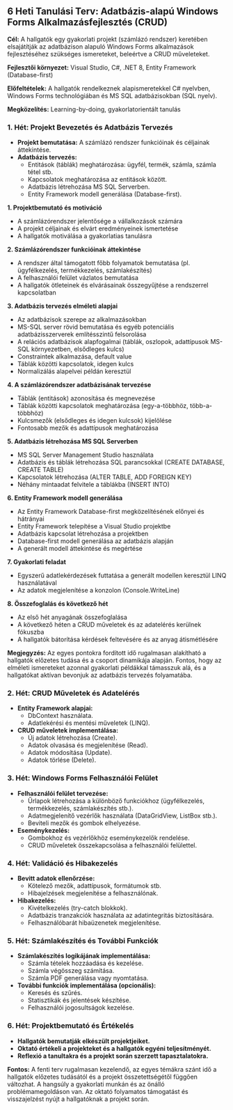 ## 6 Heti Tanulási Terv: Adatbázis-alapú Windows Forms Alkalmazásfejlesztés (CRUD)

**Cél:** A hallgatók egy gyakorlati projekt (számlázó rendszer) keretében elsajátítják az adatbázison alapuló Windows Forms alkalmazások fejlesztéséhez szükséges ismereteket, beleértve a CRUD műveleteket.

**Fejlesztői környezet:** Visual Studio, C#, .NET 8, Entity Framework (Database-first)

**Előfeltételek:** A hallgatók rendelkeznek alapismeretekkel C# nyelvben, Windows Forms technológiában és MS SQL adatbázisokban (SQL nyelv).

**Megközelítés:** Learning-by-doing, gyakorlatorientált tanulás

### 1. Hét: Projekt Bevezetés és Adatbázis Tervezés

* **Projekt bemutatása:** A számlázó rendszer funkcióinak és céljainak áttekintése.
* **Adatbázis tervezés:** 
    * Entitások (táblák) meghatározása: ügyfél, termék, számla, számla tétel stb.
    * Kapcsolatok meghatározása az entitások között.
    * Adatbázis létrehozása MS SQL Serverben.
    * Entity Framework modell generálása (Database-first).

**1. Projektbemutató és motiváció** 
* A számlázórendszer jelentősége a vállalkozások számára
* A projekt céljainak és elvárt eredményeinek ismertetése
* A hallgatók motiválása a gyakorlatias tanulásra

**2. Számlázórendszer funkcióinak áttekintése** 
* A rendszer által támogatott főbb folyamatok bemutatása (pl. ügyfélkezelés, termékkezelés, számlakészítés)
* A felhasználói felület vázlatos bemutatása
* A hallgatók ötleteinek és elvárásainak összegyűjtése a rendszerrel kapcsolatban

**3. Adatbázis tervezés elméleti alapjai** 
* Az adatbázisok szerepe az alkalmazásokban
* MS-SQL server rövid bemutatása és egyéb potenciális adatbázisszerverek említésszintű felsorolása
* A relációs adatbázisok alapfogalmai (táblák, oszlopok, adattípusok MS-SQL környezetben, elsődleges kulcs)
* Constraintek alkalmazása, default value
* Táblák közötti kapcsolatok, idegen kulcs
* Normalizálás alapelvei példán keresztül

**4. A számlázórendszer adatbázisának tervezése** 
* Táblák (entitások) azonosítása és megnevezése
* Táblák közötti kapcsolatok meghatározása (egy-a-többhöz, több-a-többhöz)
* Kulcsmezők (elsődleges és idegen kulcsok) kijelölése
* Fontosabb mezők és adattípusok meghatározása

**5. Adatbázis létrehozása MS SQL Serverben**
* MS SQL Server Management Studio használata
* Adatbázis és táblák létrehozása SQL parancsokkal (CREATE DATABASE, CREATE TABLE)
* Kapcsolatok létrehozása (ALTER TABLE, ADD FOREIGN KEY)
* Néhány mintaadat felvitele a táblákba (INSERT INTO)

**6. Entity Framework modell generálása** 
* Az Entity Framework Database-first megközelítésének előnyei és hátrányai
* Entity Framework telepítése a Visual Studio projektbe
* Adatbázis kapcsolat létrehozása a projektben
* Database-first modell generálása az adatbázis alapján
* A generált modell áttekintése és megértése

**7. Gyakorlati feladat**
* Egyszerű adatlekérdezések futtatása a generált modellen keresztül LINQ használatával
* Az adatok megjelenítése a konzolon (Console.WriteLine)

**8. Összefoglalás és következő hét** 
* Az első hét anyagának összefoglalása
* A következő héten a CRUD műveletek és az adatelérés kerülnek fókuszba
* A hallgatók bátorítása kérdések feltevésére és az anyag átismétlésére

**Megjegyzés:** Az egyes pontokra fordított idő rugalmasan alakítható a hallgatók előzetes tudása és a csoport dinamikája alapján. Fontos, hogy az elméleti ismereteket azonnal gyakorlati példákkal támasszuk alá, és a hallgatókat aktívan bevonjuk az adatbázis tervezés folyamatába. 


### 2. Hét: CRUD Műveletek és Adatelérés

* **Entity Framework alapjai:** 
    * DbContext használata.
    * Adatlekérési és mentési műveletek (LINQ).
* **CRUD műveletek implementálása:**
    * Új adatok létrehozása (Create).
    * Adatok olvasása és megjelenítése (Read).
    * Adatok módosítása (Update).
    * Adatok törlése (Delete).

### 3. Hét: Windows Forms Felhasználói Felület

* **Felhasználói felület tervezése:**
    * Űrlapok létrehozása a különböző funkciókhoz (ügyfélkezelés, termékkezelés, számlakészítés stb.).
    * Adatmegjelenítő vezérlők használata (DataGridView, ListBox stb.).
    * Beviteli mezők és gombok elhelyezése.
* **Eseménykezelés:** 
    * Gombokhoz és vezérlőkhöz eseménykezelők rendelése.
    * CRUD műveletek összekapcsolása a felhasználói felülettel.

### 4. Hét: Validáció és Hibakezelés

* **Bevitt adatok ellenőrzése:**
    * Kötelező mezők, adattípusok, formátumok stb.
    * Hibajelzések megjelenítése a felhasználónak.
* **Hibakezelés:**
    * Kivételkezelés (try-catch blokkok).
    * Adatbázis tranzakciók használata az adatintegritás biztosítására.
    * Felhasználóbarát hibaüzenetek megjelenítése.

### 5. Hét: Számlakészítés és További Funkciók

* **Számlakészítés logikájának implementálása:**
    * Számla tételek hozzáadása és kezelése.
    * Számla végösszeg számítása.
    * Számla PDF generálása vagy nyomtatása.
* **További funkciók implementálása (opcionális):**
    * Keresés és szűrés.
    * Statisztikák és jelentések készítése.
    * Felhasználói jogosultságok kezelése.

### 6. Hét: Projektbemutató és Értékelés

* **Hallgatók bemutatják elkészült projektjeiket.**
* **Oktató értékeli a projekteket és a hallgatók egyéni teljesítményét.**
* **Reflexió a tanultakra és a projekt során szerzett tapasztalatokra.**

**Fontos:** A fenti terv rugalmasan kezelendő, az egyes témákra szánt idő a hallgatók előzetes tudásától és a projekt összetettségétől függően változhat. A hangsúly a gyakorlati munkán és az önálló problémamegoldáson van. Az oktató folyamatos támogatást és visszajelzést nyújt a hallgatóknak a projekt során. 
